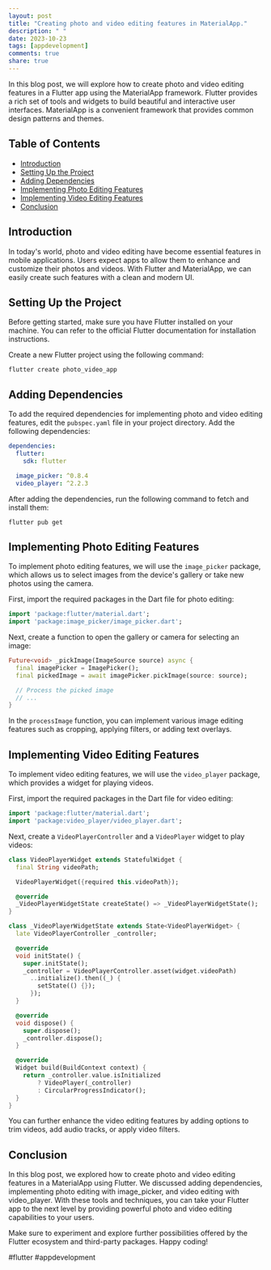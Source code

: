 ```yaml
---
layout: post
title: "Creating photo and video editing features in MaterialApp."
description: " "
date: 2023-10-23
tags: [appdevelopment]
comments: true
share: true
---
```


In this blog post, we will explore how to create photo and video editing features in a Flutter app using the MaterialApp framework. Flutter provides a rich set of tools and widgets to build beautiful and interactive user interfaces. MaterialApp is a convenient framework that provides common design patterns and themes.

## Table of Contents
- [Introduction](#introduction)
- [Setting Up the Project](#setting-up-the-project)
- [Adding Dependencies](#adding-dependencies)
- [Implementing Photo Editing Features](#implementing-photo-editing-features)
- [Implementing Video Editing Features](#implementing-video-editing-features)
- [Conclusion](#conclusion)

## Introduction
In today's world, photo and video editing have become essential features in mobile applications. Users expect apps to allow them to enhance and customize their photos and videos. With Flutter and MaterialApp, we can easily create such features with a clean and modern UI.

## Setting Up the Project
Before getting started, make sure you have Flutter installed on your machine. You can refer to the official Flutter documentation for installation instructions.

Create a new Flutter project using the following command:

```
flutter create photo_video_app
```

## Adding Dependencies
To add the required dependencies for implementing photo and video editing features, edit the `pubspec.yaml` file in your project directory. Add the following dependencies:

```yaml
dependencies:
  flutter:
    sdk: flutter

  image_picker: ^0.8.4
  video_player: ^2.2.3
```

After adding the dependencies, run the following command to fetch and install them:

```
flutter pub get
```

## Implementing Photo Editing Features
To implement photo editing features, we will use the `image_picker` package, which allows us to select images from the device's gallery or take new photos using the camera.

First, import the required packages in the Dart file for photo editing:

```dart
import 'package:flutter/material.dart';
import 'package:image_picker/image_picker.dart';
```

Next, create a function to open the gallery or camera for selecting an image:

```dart
Future<void> _pickImage(ImageSource source) async {
  final imagePicker = ImagePicker();
  final pickedImage = await imagePicker.pickImage(source: source);

  // Process the picked image
  // ...
}
```

In the `processImage` function, you can implement various image editing features such as cropping, applying filters, or adding text overlays.

## Implementing Video Editing Features
To implement video editing features, we will use the `video_player` package, which provides a widget for playing videos.

First, import the required packages in the Dart file for video editing:

```dart
import 'package:flutter/material.dart';
import 'package:video_player/video_player.dart';
```

Next, create a `VideoPlayerController` and a `VideoPlayer` widget to play videos:

```dart
class VideoPlayerWidget extends StatefulWidget {
  final String videoPath;

  VideoPlayerWidget({required this.videoPath});

  @override
  _VideoPlayerWidgetState createState() => _VideoPlayerWidgetState();
}

class _VideoPlayerWidgetState extends State<VideoPlayerWidget> {
  late VideoPlayerController _controller;

  @override
  void initState() {
    super.initState();
    _controller = VideoPlayerController.asset(widget.videoPath)
      ..initialize().then((_) {
        setState(() {});
      });
  }

  @override
  void dispose() {
    super.dispose();
    _controller.dispose();
  }

  @override
  Widget build(BuildContext context) {
    return _controller.value.isInitialized
        ? VideoPlayer(_controller)
        : CircularProgressIndicator();
  }
}
```

You can further enhance the video editing features by adding options to trim videos, add audio tracks, or apply video filters.

## Conclusion
In this blog post, we explored how to create photo and video editing features in a MaterialApp using Flutter. We discussed adding dependencies, implementing photo editing with image_picker, and video editing with video_player. With these tools and techniques, you can take your Flutter app to the next level by providing powerful photo and video editing capabilities to your users.

Make sure to experiment and explore further possibilities offered by the Flutter ecosystem and third-party packages. Happy coding!

\#flutter #appdevelopment